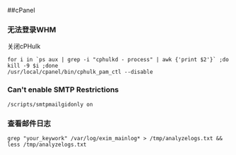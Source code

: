 ##cPanel

### 无法登录WHM

关闭cPHulk

```
for i in `ps aux | grep -i "cphulkd - process" | awk {'print $2'}` ;do kill -9 $i ;done
/usr/local/cpanel/bin/cphulk_pam_ctl --disable
```

### Can't enable SMTP Restrictions

```
/scripts/smtpmailgidonly on
```

### 查看邮件日志

```
grep "your_keywork" /var/log/exim_mainlog* > /tmp/analyzelogs.txt && less /tmp/analyzelogs.txt
```